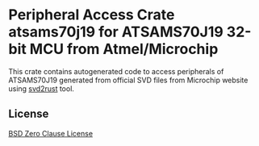 # Peripheral Access Crate atsams70j19 for ATSAMS70J19 32-bit MCU from Atmel/Microchip

This crate contains autogenerated code to access peripherals of ATSAMS70J19 generated from official SVD files from Microchip website using [svd2rust](https://github.com/rust-embedded/svd2rust/) tool.

## License

[BSD Zero Clause License](https://choosealicense.com/licenses/0bsd/)

